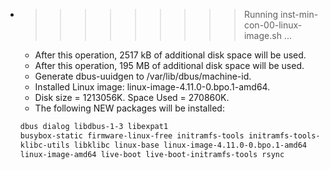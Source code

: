 * >>>>>>>>> Running inst-min-con-00-linux-image.sh ...
  * After this operation, 2517 kB of additional disk space will be used.
  * After this operation, 195 MB of additional disk space will be used.
  * Generate dbus-uuidgen to /var/lib/dbus/machine-id.
  * Installed Linux image: linux-image-4.11.0-0.bpo.1-amd64.
  * Disk size = 1213056K. Space Used = 270860K.
  * The following NEW packages will be installed:
  ```bash
  dbus dialog libdbus-1-3 libexpat1
  busybox-static firmware-linux-free initramfs-tools initramfs-tools-core
  klibc-utils libklibc linux-base linux-image-4.11.0-0.bpo.1-amd64
  linux-image-amd64 live-boot live-boot-initramfs-tools rsync
  ```

